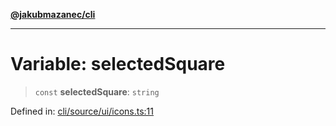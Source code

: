 [**@jakubmazanec/cli**](../../../../README.md)

---

# Variable: selectedSquare

> `const` **selectedSquare**: `string`

Defined in:
[cli/source/ui/icons.ts:11](https://github.com/jakubmazanec/tools/blob/d956cf350ae3e6bad1df754a19dfbabb088c1451/packages/cli/source/ui/icons.ts#L11)
